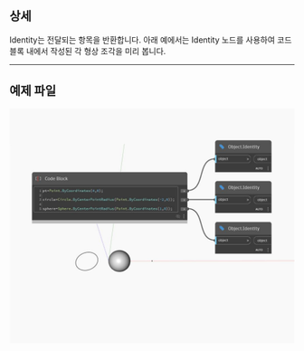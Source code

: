 ## 상세
Identity는 전달되는 항목을 반환합니다. 아래 예에서는 Identity 노드를 사용하여 코드 블록 내에서 작성된 각 형상 조각을 미리 봅니다.
___
## 예제 파일

![Identity](./DSCore.Object.Identity_img.jpg)

